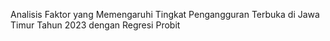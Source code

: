 Analisis Faktor yang Memengaruhi Tingkat Pengangguran Terbuka di Jawa Timur Tahun 2023 dengan Regresi Probit

